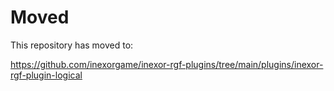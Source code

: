 # Moved

This repository has moved to:

https://github.com/inexorgame/inexor-rgf-plugins/tree/main/plugins/inexor-rgf-plugin-logical
